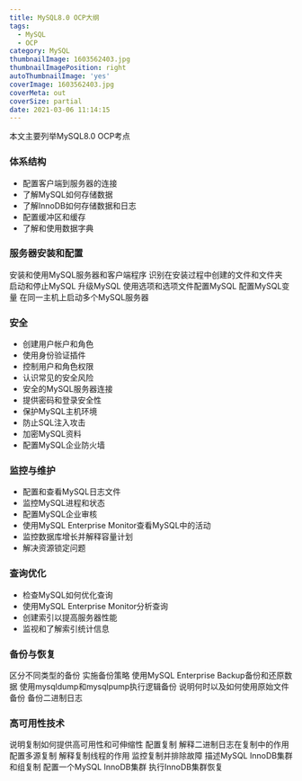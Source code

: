 ```yaml
---
title: MySQL8.0 OCP大纲
tags:
  - MySQL
  - OCP
category: MySQL
thumbnailImage: 1603562403.jpg
thumbnailImagePosition: right
autoThumbnailImage: 'yes'
coverImage: 1603562403.jpg
coverMeta: out
coverSize: partial
date: 2021-03-06 11:14:15
---
```




本文主要列举MySQL8.0 OCP考点

<!--more-->

<!--toc-->

### 体系结构

- 配置客户端到服务器的连接
- 了解MySQL如何存储数据
- 了解InnoDB如何存储数据和日志
- 配置缓冲区和缓存
- 了解和使用数据字典

### 服务器安装和配置

安装和使用MySQL服务器和客户端程序
识别在安装过程中创建的文件和文件夹
启动和停止MySQL
升级MySQL
使用选项和选项文件配置MySQL
配置MySQL变量
在同一主机上启动多个MySQL服务器

### 安全

- 创建用户帐户和角色
- 使用身份验证插件
- 控制用户和角色权限
- 认识常见的安全风险
- 安全的MySQL服务器连接
- 提供密码和登录安全性
- 保护MySQL主机环境
- 防止SQL注入攻击
- 加密MySQL资料
- 配置MySQL企业防火墙

### 监控与维护

- 配置和查看MySQL日志文件
- 监控MySQL进程和状态
- 配置MySQL企业审核
- 使用MySQL Enterprise Monitor查看MySQL中的活动
- 监控数据库增长并解释容量计划
- 解决资源锁定问题

### 查询优化

- 检查MySQL如何优化查询
- 使用MySQL Enterprise Monitor分析查询
- 创建索引以提高服务器性能
- 监视和了解索引统计信息

### 备份与恢复

区分不同类型的备份
实施备份策略
使用MySQL Enterprise Backup备份和还原数据
使用mysqldump和mysqlpump执行逻辑备份
说明何时以及如何使用原始文件备份
备份二进制日志

### 高可用性技术

说明复制如何提供高可用性和可伸缩性
配置复制
解释二进制日志在复制中的作用
配置多源复制
解释复制线程的作用
监控复制并排除故障
描述MySQL InnoDB集群和组复制
配置一个MySQL InnoDB集群
执行InnoDB集群恢复